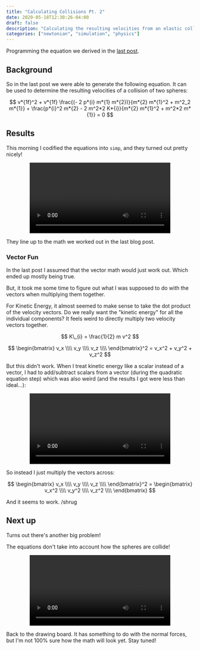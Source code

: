 ```yaml
---
title: "Calculating Collisions Pt. 2"
date: 2020-05-18T12:30:26-04:00
draft: false
description: "Calculating the resulting velocities from an elastic collision"
categories: ["newtonian", "simulation", "physics"]
---
```


Programming the equation we derived in the [last post](/posts/calculating-collisions/).

<!--more-->

## Background

So in the last post we were able to generate the following equation. It can be used to determine the resulting velocities of a collision of two spheres:

$$ v*{1f}^2 + v*{1f} \frac{(- 2 p*{i} m*{1} m*{2})}{m*{2} m*{1}^2 + m^2_2 m*{1}} + \frac{p*{i}^2 m*{2} - 2 m^2*2 K*{i}}{m*{2} m*{1}^2 + m^2*2 m*{1}} = 0 $$

## Results

This morning I codified the equations into `simp`, and they turned out pretty nicely!

<div style="text-align: center">
<video controls src="/sphere_collisions.mp4" style="width: 75%;" autoplay loop ></video>
</div>

They line up to the math we worked out in the last blog post.

### Vector Fun

In the last post I assumed that the vector math would just work out. Which ended up mostly being true.

But, it took me some time to figure out what I was supposed to do with the vectors when multiplying them together.

For Kinetic Energy, it almost seemed to make sense to take the dot product of the velocity vectors. Do we really want the "kinetic energy" for all the individual components? It feels weird to directly multiply two velocity vectors together.

$$ K\_{i} = \frac{1}{2} m v^2 $$

$$
\begin{bmatrix} v_x \\\\ v_y \\\\ v_z \\\\ \end{bmatrix}^2 = v_x^2 + v_y^2 + v_z^2
$$

But this didn't work. When I treat kinetic energy like a scalar instead of a vector, I had to add/subtract scalars from a vector (during the quadratic equation step) which was also weird (and the results I got were less than ideal...):

<div style="text-align: center">
<video controls src="/bad_collision.mp4" style="width: 75%;" autoplay loop ></video>
</div>

So instead I just multiply the vectors across:

$$
\begin{bmatrix} v_x \\\\ v_y \\\\ v_z \\\\ \end{bmatrix}^2 = \begin{bmatrix} v_x^2 \\\\ v_y^2 \\\\ v_z^2 \\\\ \end{bmatrix}
$$

And it seems to work. /shrug

## Next up

Turns out there's another big problem!

The equations don't take into account how the spheres are collide!

<div style="text-align: center">
<video controls src="/bad_sphere_angle.mp4" style="width: 75%;" autoplay loop ></video>
</div>

Back to the drawing board. It has something to do with the normal forces, but I'm not 100% sure how the math will look yet. Stay tuned!
